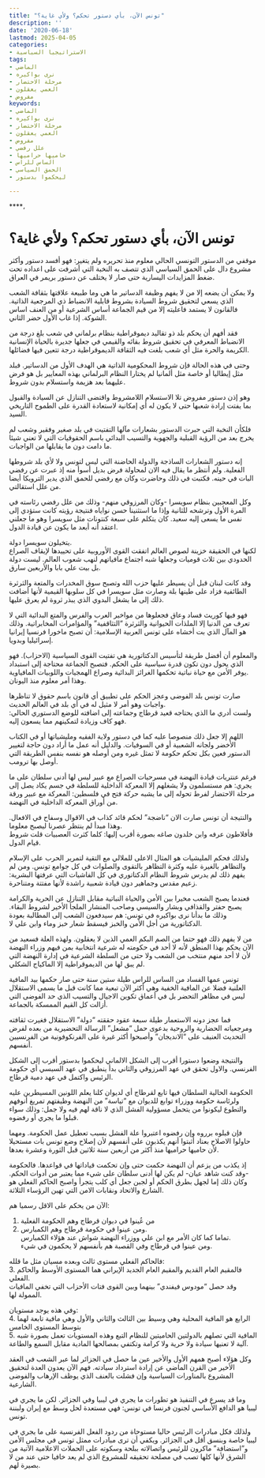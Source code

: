 ```yaml
---
title: "تونس الآن، بأي دستور تحكم؟ ولأي غاية؟"
description: ''
date: '2020-06-18'
lastmod: 2025-04-05
categories:
- الاستراتيجيا السياسية
tags:
- الماضي
- نرى بواكيره
- مرحلة الاحتضار
- العمي يعقلون
- مفروض
keywords:
- الماضي
- نرى بواكيره
- مرحلة الاحتضار
- العمي يعقلون
- مفروض
- علل رفضي
- حاميها حراميها
- الساس للراس
- الحمق السياسي
- ليحكموا بدستور

---
```

****،

# **تونس الآن، بأي دستور تحكم؟ ولأي غاية؟**

موقفي من الدستور التونسي الحالي معلوم منذ تحريره ولم يتغير: فهو أفسد دستور وأكثر مشروع دال على الحمق السياسي الذي تتصف به النخبة التي أشرفت على اعداده تحت ضغط المزايدات اليسارية حتى صار لا يختلف عن دستور بريمر في العراق.

ولا يمكن أن يضعه إلا من لا يفهم وظيفة الدساتير ما هي وما طبيعة علاقتها بثقافة الشعب الذي يسعي لتحقيق شروط السيادة بشروط قابلية الانضباط ذي المرجعية الذاتية. فالقانون لا يستمد فاعليته إلا من قيم الجماعة أساس الشرعية أو من العنف اساس الشوكة. إذا غاب الأول حضر الثاني.

فقد أفهم أن يحكم بلد ذو تقاليد ديموقراطية بنظام برلماني في شعب بلغ درجة من الانضباط المعرفي في تحقيق شروط بقائه والقيمي في جعلها جديرة بالحياة الإنسانية الكريمة والحرة مثل أي شعب بلغت فيه الثقافة الديموقراطية درجة تتعين فيها فضائلها.

وحتى في هذه الحالة فإن شروط المحكومية الذاتية هي الهدف الأول من الدساتير. فبلد مثل إيطاليا أو خاصة مثل ألمانيا لم يختارا النظام البرلماني بهذه المعايير بل هو فرض عليهما بعد هزيمة واستسلام بدون شروط.

وهو إذن دستور مفروض تلا الاستسلام اللامشروط واقتضى التنازل عن السيادة والقبول بما يفتت إرادة شعبها حتى لا يكون له أي إمكانية لاستعادة القدرة على الطموح التاريخي السيد.

فلكأن النخبة التي حبرت الدستور بشعارات مآلها التفتيت في بلد صغير وفقير وشعب لم يخرج بعد من الرؤية القبلية والجهوية والتسيب البدائي باسم الحقوقيات التي لا تعني شيئا ما دامت دون ما يقابلها من الواجبات.

إنه دستور الشعارات الساذجة والدولة الحاضنة التي ليس لتونس ولا لأي بلد شروطها الفعلية. ولم أنتظر ما يقال فيه الان لمحاولة فرض بديل أسوأ منه إذ عبرت عن رفضي البات في حينه. فكتبت في ذلك وحاضرت وكان مع رفضي للحمق الذي يدير الترويكا أيضا من علل استقالتي.

وكل المعجبين بنظام سويسرا -وكان المرزوقي منهم- وذلك من علل رفضي رئاسته في المرة الأول وترشحه للثانية وإذا ما استثنينا حسن نواياه فنتيجة رؤيته كانت ستؤدي إلى نفس ما يسعى إليه سعيد. كان يتكلم على سبعة كنتونات مثل سويسرا وهو ما جعلني اعتقد أنه أبعد ما يكون عن قيادة الدول.

يتخيلون سويسرا دولة.  
لكنها في الحقيقة خزينة لصوص العالم اتفقت القوى الأوروبية على تحييدها لإيقاف الصراع الحدودي بين ثلاث قوميات وجعلها شبه اجتماع مافياتهم لنهب شعوب العالم. ليست دولة بل بيت علي بابا والأربعين سارق.

وقد كانت لبنان قبل أن يسيطر عليها حزب الله وتصبح سوق المخدرات والمتعة والثرثرة الطائفية فزاد على طينها بلة وصارت مثل سويسرا في كل سلوبها القيمية لأنها أضافت ذلك إلى ما يشغل البدوي الذي يبذر ثروة لم يعرق عليها.

فهو فيها كوريث فساد وعاق فجعلوها من مواخير العرب والفرس والمتع البدائية التي لا تعرف من الدنيا إلا الملذات الحيوانية والثرثرة “التثاقفية” والمؤامرات المخابراتية. وذلك هو المآل الذي بت أخشاه على تونس العربية الإسلامية: أن تصبح ماخورا فرنسيا إيرانيا إسرائيليا وبدويا.

والمعلوم أن أفضل طريقة لتأسيس الدكتاتورية هي تفتيت القوى السياسية (الاحزاب). فهو الذي يحول دون تكون قدرة سياسية على الحكم. فتصبح الجماعة محتاجة إلى استبداد يوفر الأمن مع حياة نباتية تحكمها الغرائز البدائية وصراع الهمجيات واللوبيات المافياوية.  
وهذا أمر معلوم منذ اليونان.

صارت تونس بلد الفوضى وعجز الحكم على تطبيق أي قانون باسم حقوق لا تناظرها واجبات وهو أمر لا مثيل له في أي بلد في العالم الحديث.   
ولست أدري ما الذي يحتاجه قعيد قرطاج وجماعته إلى اضافته للوضع الدستوري الحالي: فهو كاف وزيادة لتمكينهم مما يسعون إليه.

اللهم إلا جعل ذلك منصوصا عليه كما في دستور ولاية الفقيه ومليشياتها أو في الكتاب الأخضر ولجانه الشعبية أو في السوفيات. والدليل أنه عمل ما أراد دون حاجة لتغيير الدستور فعين بكل تحكم حكومة لا تمثل غيره ومن أوصله هو نفسه بنفس الطريقة التي أوصل بها ترومب.

فرغم عنتريات قيادة النهضة في مسرحيات الصراع مع عبير ليس لها أدنى سلطان على ما يجري: هم مستسلمون ولا يشغلهم إلا المعركة الداخلية للسلطة في جسم يكاد يصل إلى مرحلة الاحتضار لفرط تحوله إلى ما يشبه حركة فتح في فلسطين: المعركة مع عبير ورقة من أوراق المعركة الداخلية في النهضة.

والنتيجة أن تونس صارت الان “ناضجة” لحكم قائد كذاب في الاقوال وسفاح في الافعال. وهذا مبدأ لم ينتظر عصرنا ليصبح معلوما.   
فأفلاطون عرفه وابن خلدون صاغه بصورة أقرب إليها: كلما كثرت العصبيات قلت شروط قيام الدول.

ولذلك فحكم المليشيات هو المثال الاعلى للملالي مع التقية لتمرير الحرب على الإسلام والتظاهر بالغيرة عليه وكثرة التظاهر بالتقوى والصلوات في كل جوامع تونس. ومن لم يفهم ذلك لم يدرس شروط النظام الدكتاتوري في كل الفاشيات التي عرفتها البشرية: زعيم مقدس وجماهير دون قيادة شعبية راشدة لأنها مفتتة ومتناحرة.

فعندما يصبح الشعب مخيرا بين الأمن والحياة النباتية مقابل التنازل عن الحرية والكرامة يصبح حفتر والقذافي وبشار والسيسي وصاحب المنشار الملجأ الأخير لشروط البقاء. وذلك ما بدأنا نرى بواكيره في تونس: هم سيدفعون الشعب إلى المطالبة بعودة الدكتاتورية من أجل الأمن والخبز فيسقط شعار خبز وماء وابن علي لا.

من لا يفهم ذلك فهو حتما من الصم البكم العمي الذين لا يعقلون. ولهذه العلة فسعيد من الآن يحكم بهذا المنطق لأنه لا أحد في حكومته له شرعية انتخابية بمن فيهم وزراء النهضة لأن لا أحد منهم منتخب من الشعب ولا حتى من السلطة الشرعية في إدارة النهضة التي لم يبق لها من الديموقراطية إلا الماكياج الشكلي.

تونس عمها الفساد من الساس للراس طيلة ستين سنة حتى صار حكمها بيد المافية العلنية فضلا عن المافية الخفية وهي أكثر الآن تبعية مما كانت قبل ما يسمى الاستقلال ليس في مظاهر التحضر بل في أعماق تكوين الاجيال والتسيب الذي حد الفوضى التي أزالت كل القيم الممسكة بالجماعة.

فما عجز دونه الاستعمار طيلة سبعة عقود حققته “دولة” الاستقلال فغيرت ثقافته ومرجعياته الحضارية والروحية بدعوى حمل “مشعل” الرسالة التحضيرية من بعده لفرض التحديث العنيف على “الانديجان” وأصبحوا أكثر غيرة على الفرنكوفونية من الفرنسيين أنفسهم.

والنتيجة وضعوا دستورا أقرب إلى الشكل الالماني ليحكموا بدستور أقرب إلى الشكل الفرنسي. والاول تحقق في عهد المرزوقي والثاني بدأ ينطبق في عهد السبسي أي حكومة الرئيس واكتمل في عهد دمية قرطاج.

الحكومة الحالية السلطان فيها تابع لقرطاج أي لديوان كلنا يعلم اللونين المسيطرين عليه ولرئاسة حكومة ووزراء توابع للديوان مع “تياسة” من النهضة وظيفتهم تمريغ أنوفهم والتطوع ليكونوا من يتحمل مسؤولية الفشل الذي لا ناقة لهم فيه ولا جمل: وذلك سواء قبلوا ما يجري أو رفضوه.

فإن قبلوه برروه وإن رفضوه اعتبروا علة الفشل بسبب تعطيل عمل الحكومة. ومهما حاولوا الاصلاح بعناد أثبتوا أنهم يكذبون على أنفسهم لأن إصلاح وضع تونس بات مستحيلا لأن حاميها حراميها منذ أكثر من أربعين سنة ثلاثين قبل الثورة وعشرة بعدها.

إذ يكذب من يزعم أن النهضة حكمت حتى وإن تحكمت قياداتها في قواعدها. فالحكومة -وقد كنت شاهد عيان- لم يكن لها أدنى سلطان على شيء مما يعتبر من أدوات الحكم. وكان ذلك إما لجهل بطرق الحكم أو لجبن جعل أي كلب يتجرأ واصبح الحاكم الفعلي هو الشارع والاتحاد ونقابات الامن التي تهين الرؤساء الثلاثة.

الآن من يحكم على الاقل رسميا هم:  
1. من عُينوا في ديوان قرطاج وهم الحكومة الفعلية  
2. ومن عينوا في حكومة قرطاج وهم الكمبارس.  
تماما كما كان الأمر مع ابن علي ووزراء النهضة شواش عند هؤلاء الكمبارس.   
ومن عينوا في قرطاج وفي القصبة هم بأنفسهم لا يحكمون في شيء.

فالحاكم الفعلي مستوى ثالث وبعده مسيان مثل ما قلله:  
3. فالمقيم العام القديم والمقيم العام الجديد الإيراني هما المستوى الأوسط والحاكم الفعلي.  
وقد حصل “مودوس فيفندي” بينهما وبين القوى فتات الأحزاب التي تخفي المافيات الممولة لها.

وفي هذه يوجد مستويان:  
4. الرابع هو المافية المحلية وهي وسيط بين الثالث والثاني والأول وهي مافية تابعة لهما بتوسط المستوى الخامس  
5. المافية التي تصلهم بالدولتين الحاميتين للنظام التبع وهذه المستويات تعمل بصورة شبه آلية لا تعنيها سيادة ولا حرية ولا كرامة وتكتفي بمصالحها المادية مقابل السمع والطاعة.

وكل هؤلاء أصبح همهم الأول والأخير عين ما حصل في الجزائر لما عبر الشعب في العقد الأخير من القرن الماضي عن إرادة استرداد سيادته. فهم الآن يعدون العدة لتحقيق المشروع بالمناورات السياسية وإن فشلت بالعنف الذي يوظف الإرهاب والفوضى الشارعية.

وما قد يسرع في التنفيذ هو تطورات ما يجري في ليبيا وفي الجزائر. لكن ما يجري في ليبيا هو الدافع الأساسي لجنون فرنسا في تونس: فهي مستعدة لحل وسط مع إيران ولبننة تونس.

ولذلك فكل مبادرات الرئيس حاليا مستوحاة من ردود الفعل الفرنسية على ما يجري في ليبيا خاصة وبنسق أقل في الجزائر. ويكفي أن ترى مبادرات ممثل تونس في مجلس الأمن و”استضافة” ماكرون للرئيس واتصالاته ببلحة وسكوته على الحملات الاعلامية الآتية من الشرق لأنها كلها تصب في مصلحة تحقيقه للمشروع الذي لم يعد خافيا حتى عند من لا بصيرة لهم.

###
